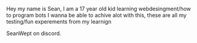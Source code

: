 Hey my name is Sean, I am a 17 year old kid learning webdesingment/how to program bots 
I wanna be able to achive alot with this, these are all my testing/fun experements from my learnign



SeanWept on discord.
